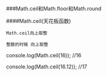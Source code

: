 ###Math.ceil和Math.floor和Math.round

####Math.ceil(天花板函数)

    Math.ceil向上取整
    
    整数的时候 向上取整
    
    

   console.log(Math.ceil(16));
   //16

   console.log(Math.ceil(16.12));
   //17




